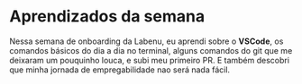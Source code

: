 # Aprendizados da semana

Nessa semana de onboarding da Labenu, eu aprendi sobre o **VSCode**, os comandos básicos do dia a dia no terminal, alguns comandos do git que me deixaram um pouquinho louca, e subi meu primeiro PR. E também descobri que minha jornada de empregabilidade nao será nada fácil. 